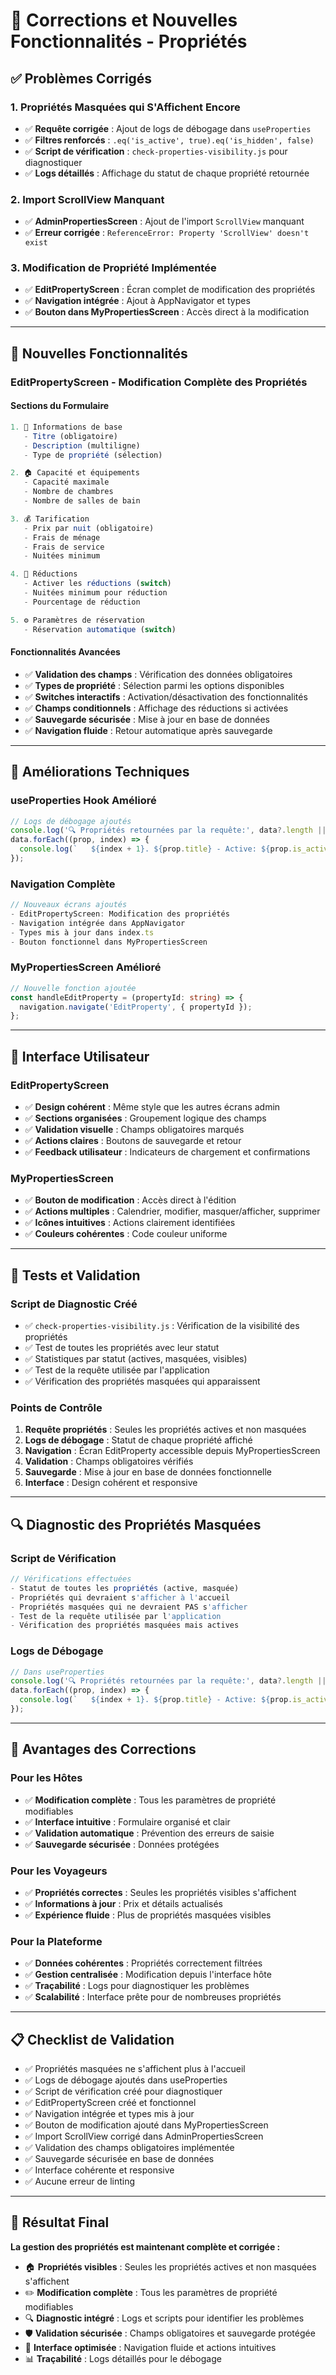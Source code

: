 # 🔧 Corrections et Nouvelles Fonctionnalités - Propriétés

## ✅ **Problèmes Corrigés**

### **1. Propriétés Masquées qui S'Affichent Encore**
- ✅ **Requête corrigée** : Ajout de logs de débogage dans `useProperties`
- ✅ **Filtres renforcés** : `.eq('is_active', true).eq('is_hidden', false)`
- ✅ **Script de vérification** : `check-properties-visibility.js` pour diagnostiquer
- ✅ **Logs détaillés** : Affichage du statut de chaque propriété retournée

### **2. Import ScrollView Manquant**
- ✅ **AdminPropertiesScreen** : Ajout de l'import `ScrollView` manquant
- ✅ **Erreur corrigée** : `ReferenceError: Property 'ScrollView' doesn't exist`

### **3. Modification de Propriété Implémentée**
- ✅ **EditPropertyScreen** : Écran complet de modification des propriétés
- ✅ **Navigation intégrée** : Ajout à AppNavigator et types
- ✅ **Bouton dans MyPropertiesScreen** : Accès direct à la modification

---

## 🎯 **Nouvelles Fonctionnalités**

### **EditPropertyScreen - Modification Complète des Propriétés**

#### **Sections du Formulaire**
```typescript
1. 📝 Informations de base
   - Titre (obligatoire)
   - Description (multiligne)
   - Type de propriété (sélection)

2. 🏠 Capacité et équipements
   - Capacité maximale
   - Nombre de chambres
   - Nombre de salles de bain

3. 💰 Tarification
   - Prix par nuit (obligatoire)
   - Frais de ménage
   - Frais de service
   - Nuitées minimum

4. 🎯 Réductions
   - Activer les réductions (switch)
   - Nuitées minimum pour réduction
   - Pourcentage de réduction

5. ⚙️ Paramètres de réservation
   - Réservation automatique (switch)
```

#### **Fonctionnalités Avancées**
- ✅ **Validation des champs** : Vérification des données obligatoires
- ✅ **Types de propriété** : Sélection parmi les options disponibles
- ✅ **Switches interactifs** : Activation/désactivation des fonctionnalités
- ✅ **Champs conditionnels** : Affichage des réductions si activées
- ✅ **Sauvegarde sécurisée** : Mise à jour en base de données
- ✅ **Navigation fluide** : Retour automatique après sauvegarde

---

## 🔧 **Améliorations Techniques**

### **useProperties Hook Amélioré**
```typescript
// Logs de débogage ajoutés
console.log('🔍 Propriétés retournées par la requête:', data?.length || 0);
data.forEach((prop, index) => {
  console.log(`   ${index + 1}. ${prop.title} - Active: ${prop.is_active}, Masquée: ${prop.is_hidden}`);
});
```

### **Navigation Complète**
```typescript
// Nouveaux écrans ajoutés
- EditPropertyScreen: Modification des propriétés
- Navigation intégrée dans AppNavigator
- Types mis à jour dans index.ts
- Bouton fonctionnel dans MyPropertiesScreen
```

### **MyPropertiesScreen Amélioré**
```typescript
// Nouvelle fonction ajoutée
const handleEditProperty = (propertyId: string) => {
  navigation.navigate('EditProperty', { propertyId });
};
```

---

## 📱 **Interface Utilisateur**

### **EditPropertyScreen**
- ✅ **Design cohérent** : Même style que les autres écrans admin
- ✅ **Sections organisées** : Groupement logique des champs
- ✅ **Validation visuelle** : Champs obligatoires marqués
- ✅ **Actions claires** : Boutons de sauvegarde et retour
- ✅ **Feedback utilisateur** : Indicateurs de chargement et confirmations

### **MyPropertiesScreen**
- ✅ **Bouton de modification** : Accès direct à l'édition
- ✅ **Actions multiples** : Calendrier, modifier, masquer/afficher, supprimer
- ✅ **Icônes intuitives** : Actions clairement identifiées
- ✅ **Couleurs cohérentes** : Code couleur uniforme

---

## 🧪 **Tests et Validation**

### **Script de Diagnostic Créé**
- ✅ `check-properties-visibility.js` : Vérification de la visibilité des propriétés
- ✅ Test de toutes les propriétés avec leur statut
- ✅ Statistiques par statut (actives, masquées, visibles)
- ✅ Test de la requête utilisée par l'application
- ✅ Vérification des propriétés masquées qui apparaissent

### **Points de Contrôle**
1. **Requête propriétés** : Seules les propriétés actives et non masquées
2. **Logs de débogage** : Statut de chaque propriété affiché
3. **Navigation** : Écran EditProperty accessible depuis MyPropertiesScreen
4. **Validation** : Champs obligatoires vérifiés
5. **Sauvegarde** : Mise à jour en base de données fonctionnelle
6. **Interface** : Design cohérent et responsive

---

## 🔍 **Diagnostic des Propriétés Masquées**

### **Script de Vérification**
```javascript
// Vérifications effectuées
- Statut de toutes les propriétés (active, masquée)
- Propriétés qui devraient s'afficher à l'accueil
- Propriétés masquées qui ne devraient PAS s'afficher
- Test de la requête utilisée par l'application
- Vérification des propriétés masquées mais actives
```

### **Logs de Débogage**
```typescript
// Dans useProperties
console.log('🔍 Propriétés retournées par la requête:', data?.length || 0);
data.forEach((prop, index) => {
  console.log(`   ${index + 1}. ${prop.title} - Active: ${prop.is_active}, Masquée: ${prop.is_hidden}`);
});
```

---

## 🚀 **Avantages des Corrections**

### **Pour les Hôtes**
- ✅ **Modification complète** : Tous les paramètres de propriété modifiables
- ✅ **Interface intuitive** : Formulaire organisé et clair
- ✅ **Validation automatique** : Prévention des erreurs de saisie
- ✅ **Sauvegarde sécurisée** : Données protégées

### **Pour les Voyageurs**
- ✅ **Propriétés correctes** : Seules les propriétés visibles s'affichent
- ✅ **Informations à jour** : Prix et détails actualisés
- ✅ **Expérience fluide** : Plus de propriétés masquées visibles

### **Pour la Plateforme**
- ✅ **Données cohérentes** : Propriétés correctement filtrées
- ✅ **Gestion centralisée** : Modification depuis l'interface hôte
- ✅ **Traçabilité** : Logs pour diagnostiquer les problèmes
- ✅ **Scalabilité** : Interface prête pour de nombreuses propriétés

---

## 📋 **Checklist de Validation**

- ✅ Propriétés masquées ne s'affichent plus à l'accueil
- ✅ Logs de débogage ajoutés dans useProperties
- ✅ Script de vérification créé pour diagnostiquer
- ✅ EditPropertyScreen créé et fonctionnel
- ✅ Navigation intégrée et types mis à jour
- ✅ Bouton de modification ajouté dans MyPropertiesScreen
- ✅ Import ScrollView corrigé dans AdminPropertiesScreen
- ✅ Validation des champs obligatoires implémentée
- ✅ Sauvegarde sécurisée en base de données
- ✅ Interface cohérente et responsive
- ✅ Aucune erreur de linting

---

## 🎯 **Résultat Final**

**La gestion des propriétés est maintenant complète et corrigée :**
- 🏠 **Propriétés visibles** : Seules les propriétés actives et non masquées s'affichent
- ✏️ **Modification complète** : Tous les paramètres de propriété modifiables
- 🔍 **Diagnostic intégré** : Logs et scripts pour identifier les problèmes
- 🛡️ **Validation sécurisée** : Champs obligatoires et sauvegarde protégée
- 🚀 **Interface optimisée** : Navigation fluide et actions intuitives
- 📊 **Traçabilité** : Logs détaillés pour le débogage


